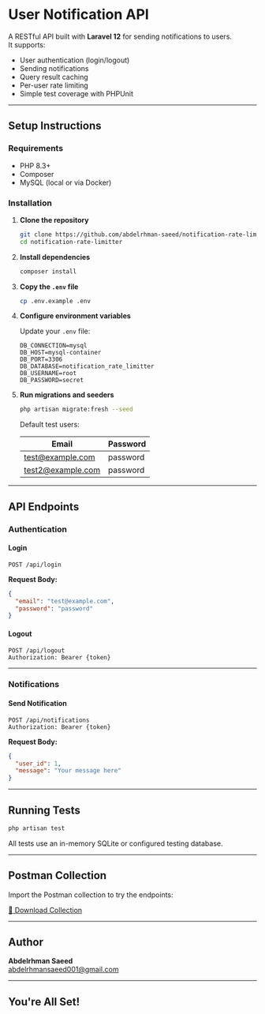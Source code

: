 # User Notification API

A RESTful API built with **Laravel 12** for sending notifications to users.  
It supports:

- User authentication (login/logout)
- Sending notifications
- Query result caching
- Per-user rate limiting
- Simple test coverage with PHPUnit

---

## Setup Instructions

### Requirements

- PHP 8.3+
- Composer
- MySQL (local or via Docker)

### Installation

1. **Clone the repository**

   ```bash
   git clone https://github.com/abdelrhman-saeed/notification-rate-limitter.git
   cd notification-rate-limitter
   ```

2. **Install dependencies**

   ```bash
   composer install
   ```

3. **Copy the `.env` file**


   ```bash
   cp .env.example .env
   ```

4. **Configure environment variables**

   Update your `.env` file:

   ```
   DB_CONNECTION=mysql
   DB_HOST=mysql-container
   DB_PORT=3306
   DB_DATABASE=notification_rate_limitter
   DB_USERNAME=root
   DB_PASSWORD=secret
   ```

5. **Run migrations and seeders**

   ```bash
   php artisan migrate:fresh --seed
   ```

   Default test users:

   | Email              | Password   |
   |-------------------|------------|
   | test@example.com  | password   |
   | test2@example.com | password   |

---

## API Endpoints

### Authentication

#### Login

```http
POST /api/login
```

**Request Body:**

```json
{
  "email": "test@example.com",
  "password": "password"
}
```

#### Logout

```http
POST /api/logout
Authorization: Bearer {token}
```

---

### Notifications

#### Send Notification

```http
POST /api/notifications
Authorization: Bearer {token}
```

**Request Body:**

```json
{
  "user_id": 1,
  "message": "Your message here"
}
```

---

## Running Tests

```bash
php artisan test
```

All tests use an in-memory SQLite or configured testing database.

---

## Postman Collection

Import the Postman collection to try the endpoints:

[🔗 Download Collection](./Notification_Rate_Limitter.postman_collection.json)

---

## Author

**Abdelrhman Saeed**  
[abdelrhmansaeed001@gmail.com](mailto:abdelrhmansaeed001@gmail.com)

---

## You're All Set!